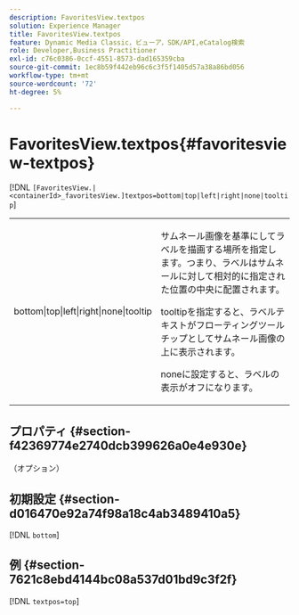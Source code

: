 ```yaml
---
description: FavoritesView.textpos
solution: Experience Manager
title: FavoritesView.textpos
feature: Dynamic Media Classic，ビューア，SDK/API,eCatalog検索
role: Developer,Business Practitioner
exl-id: c76c0386-0ccf-4551-8573-dad165359cba
source-git-commit: 1ec8b59f442eb96c6c3f5f1405d57a38a86bd056
workflow-type: tm+mt
source-wordcount: '72'
ht-degree: 5%

---
```


# FavoritesView.textpos{#favoritesview-textpos}

[!DNL `[FavoritesView.|<containerId>_favoritesView.]textpos=bottom|top|left|right|none|tooltip`]

<table id="table_2B109D2F91E64B5382B31921C3780FA5"> 
 <tbody> 
  <tr> 
   <td colname="col1"> <p><span class="codeph"> bottom|top|left|right|none|tooltip</span> </p> </td> 
   <td colname="col2"> <p> サムネール画像を基準にしてラベルを描画する場所を指定します。つまり、ラベルはサムネールに対して相対的に指定された位置の中央に配置されます。 </p> <p><span class="codeph"> tooltip</span>を指定すると、ラベルテキストがフローティングツールチップとしてサムネール画像の上に表示されます。 </p> <p><span class="codeph"> none</span>に設定すると、ラベルの表示がオフになります。 </p> </td> 
  </tr> 
 </tbody> 
</table>

## プロパティ {#section-f42369774e2740dcb399626a0e4e930e}

（オプション）

## 初期設定 {#section-d016470e92a74f98a18c4ab3489410a5}

[!DNL `bottom`]

## 例 {#section-7621c8ebd4144bc08a537d01bd9c3f2f}

[!DNL `textpos=top`]
